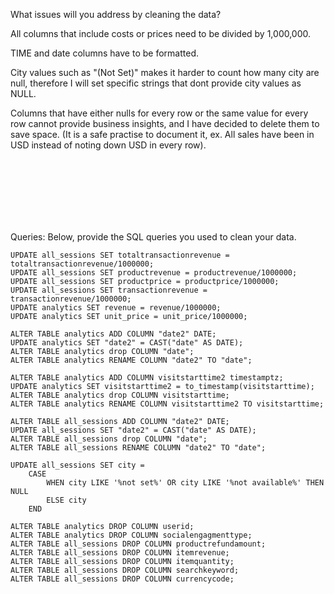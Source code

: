 What issues will you address by cleaning the data?

All columns that include costs or prices need to be divided by 1,000,000.

TIME and date columns have to be formatted.

City values such as "(Not Set)" makes it harder to count how many city are null, therefore I will set specific strings that dont provide city values as NULL.

Columns that have either nulls for every row or the same value for every row cannot provide business insights, and I have decided to delete them to save space. (It is a safe practise to document it, ex. All sales have been in USD instead of noting down USD in every row).

<br/><br/><br/><br/><br/><br/>

Queries:
Below, provide the SQL queries you used to clean your data.

```pgsql
UPDATE all_sessions SET totaltransactionrevenue = totaltransactionrevenue/1000000;
UPDATE all_sessions SET productrevenue = productrevenue/1000000;
UPDATE all_sessions SET productprice = productprice/1000000;
UPDATE all_sessions SET transactionrevenue = transactionrevenue/1000000;
UPDATE analytics SET revenue = revenue/1000000;
UPDATE analytics SET unit_price = unit_price/1000000;
```
```pgsql
ALTER TABLE analytics ADD COLUMN "date2" DATE;
UPDATE analytics SET "date2" = CAST("date" AS DATE);
ALTER TABLE analytics drop COLUMN "date";
ALTER TABLE analytics RENAME COLUMN "date2" TO "date";

ALTER TABLE analytics ADD COLUMN visitstarttime2 timestamptz;
UPDATE analytics SET visitstarttime2 = to_timestamp(visitstarttime);
ALTER TABLE analytics drop COLUMN visitstarttime;
ALTER TABLE analytics RENAME COLUMN visitstarttime2 TO visitstarttime;

ALTER TABLE all_sessions ADD COLUMN "date2" DATE;
UPDATE all_sessions SET "date2" = CAST("date" AS DATE);
ALTER TABLE all_sessions drop COLUMN "date";
ALTER TABLE all_sessions RENAME COLUMN "date2" TO "date";
```
```pgsql
UPDATE all_sessions SET city =  
	CASE
		WHEN city LIKE '%not set%' OR city LIKE '%not available%' THEN NULL
		ELSE city
	END 
```
```pgsql
ALTER TABLE analytics DROP COLUMN userid;
ALTER TABLE analytics DROP COLUMN socialengagmenttype;
ALTER TABLE all_sessions DROP COLUMN productrefundamount;
ALTER TABLE all_sessions DROP COLUMN itemrevenue;
ALTER TABLE all_sessions DROP COLUMN itemquantity;
ALTER TABLE all_sessions DROP COLUMN searchkeyword;
ALTER TABLE all_sessions DROP COLUMN currencycode;
```